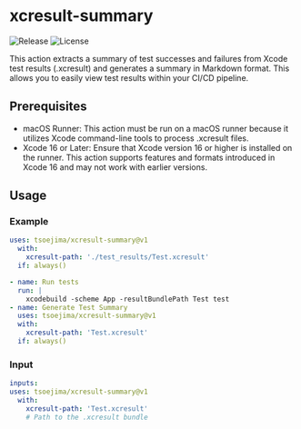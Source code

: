 # xcresult-summary

![Release](https://img.shields.io/github/v/release/tsoejima/xcresult-summary)
![License](https://img.shields.io/github/license/tsoejima/xcresult-summary)

This action extracts a summary of test successes and failures from Xcode test results (.xcresult) and generates a summary in Markdown format. This allows you to easily view test results within your CI/CD pipeline.

## Prerequisites
- macOS Runner: This action must be run on a macOS runner because it utilizes Xcode command-line tools to process .xcresult files.
- Xcode 16 or Later: Ensure that Xcode version 16 or higher is installed on the runner. This action supports features and formats introduced in Xcode 16 and may not work with earlier versions.
## Usage
### Example

```yaml
uses: tsoejima/xcresult-summary@v1
  with:
    xcresult-path: './test_results/Test.xcresult'
  if: always()
```
```yaml
- name: Run tests
  run: |
    xcodebuild -scheme App -resultBundlePath Test test
- name: Generate Test Summary
  uses: tsoejima/xcresult-summary@v1
  with:
    xcresult-path: 'Test.xcresult'
  if: always()
```
### Input
```yaml
inputs:
uses: tsoejima/xcresult-summary@v1
  with:
    xcresult-path: 'Test.xcresult'
    # Path to the .xcresult bundle
```
